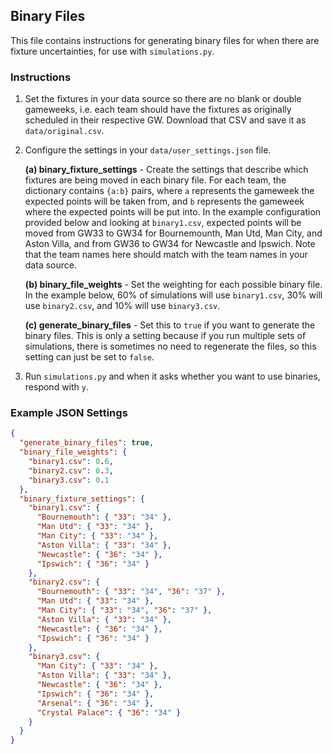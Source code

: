 ## Binary Files

This file contains instructions for generating binary files for when there are fixture uncertainties, for use with `simulations.py`.

### Instructions

1. Set the fixtures in your data source so there are no blank or double gameweeks, i.e. each team should have the fixtures as originally scheduled in their respective GW. Download that CSV and save it as `data/original.csv`.

2. Configure the settings in your `data/user_settings.json` file.

    **(a) binary_fixture_settings** - Create the settings that describe which fixtures are being moved in each binary file. For each team, the dictionary contains `{a:b}` pairs, where `a` represents the gameweek the expected points will be taken from, and `b` represents the gameweek where the expected points will be put into. In the example configuration provided below and looking at `binary1.csv`, expected points will be moved from GW33 to GW34 for Bournemounth, Man Utd, Man City, and Aston Villa, and from GW36 to GW34 for Newcastle and Ipswich. Note that the team names here should match with the team names in your data source.

    **(b) binary_file_weights** - Set the weighting for each possible binary file. In the example below, 60% of simulations will use `binary1.csv`, 30% will use `binary2.csv`, and 10% will use `binary3.csv`.

    **(c) generate_binary_files** - Set this to `true` if you want to generate the binary files. This is only a setting because if you run multiple sets of simulations, there is sometimes no need to regenerate the files, so this setting can just be set to `false`.

3. Run `simulations.py` and when it asks whether you want to use binaries, respond with `y`.

### Example JSON Settings

```json
{
  "generate_binary_files": true,
  "binary_file_weights": {
    "binary1.csv": 0.6,
    "binary2.csv": 0.3,
    "binary3.csv": 0.1
  },
  "binary_fixture_settings": {
    "binary1.csv": {
      "Bournemouth": { "33": "34" },
      "Man Utd": { "33": "34" },
      "Man City": { "33": "34" },
      "Aston Villa": { "33": "34" },
      "Newcastle": { "36": "34" },
      "Ipswich": { "36": "34" }
    },
    "binary2.csv": {
      "Bournemouth": { "33": "34", "36": "37" },
      "Man Utd": { "33": "34" },
      "Man City": { "33": "34", "36": "37" },
      "Aston Villa": { "33": "34" },
      "Newcastle": { "36": "34" },
      "Ipswich": { "36": "34" }
    },
    "binary3.csv": {
      "Man City": { "33": "34" },
      "Aston Villa": { "33": "34" },
      "Newcastle": { "36": "34" },
      "Ipswich": { "36": "34" },
      "Arsenal": { "36": "34" },
      "Crystal Palace": { "36": "34" }
    }
  }
}
```
